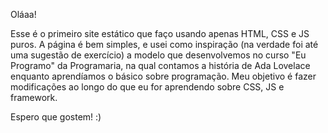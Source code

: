 Oláaa!

Esse é o primeiro site estático que faço usando apenas HTML, CSS e JS puros.
A página é bem simples, e usei como inspiração (na verdade foi até uma sugestão de exercício) a modelo que desenvolvemos no curso "Eu Programo" da Programaria, na qual contamos a história de Ada Lovelace enquanto aprendíamos o básico sobre programação.
Meu objetivo é fazer modificações ao longo do que eu for aprendendo sobre CSS, JS e framework.

Espero que gostem! :)